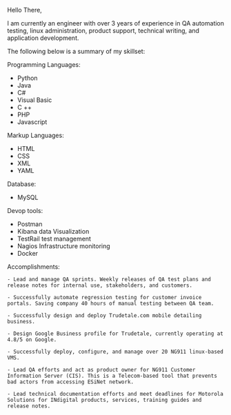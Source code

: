 Hello There,

I am currently an engineer with over 3 years of experience in QA automation testing, linux administration, product support, technical writing, and application development. 

The following below is a summary of my skillset:

Programming Languages:
   - Python
   - Java
   - C#
   - Visual Basic
   - C ++
   - PHP
   - Javascript
   
 Markup Languages:
   - HTML
   - CSS
   - XML
   - YAML
   
Database:
   - MySQL
   
Devop tools:
   - Postman
   - Kibana data Visualization
   - TestRail test management
   - Nagios Infrastructure monitoring
   - Docker

 Accomplishments:
 
    - Lead and manage QA sprints. Weekly releases of QA test plans and release notes for internal use, stakeholders, and customers.

    - Successfully automate regression testing for customer invoice portals. Saving company 40 hours of manual testing between QA team.

    - Successfully design and deploy Trudetale.com mobile detailing business. 

    - Design Google Business profile for Trudetale, currently operating at 4.8/5 on Google.

    - Successfully deploy, configure, and manage over 20 NG911 linux-based VMS. 

    - Lead QA efforts and act as product owner for NG911 Customer Information Server (CIS). This is a Telecom-based tool that prevents bad actors from accessing ESiNet network.

    - Lead technical documentation efforts and meet deadlines for Motorola Solutions for INdigital products, services, training guides and release notes.
